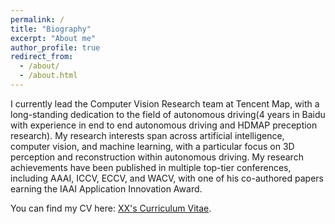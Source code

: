 ```yaml
---
permalink: /
title: "Biography"
excerpt: "About me"
author_profile: true
redirect_from: 
  - /about/
  - /about.html
---
```

I currently lead the Computer Vision Research team at Tencent Map, with a long-standing dedication to the field of autonomous driving(4 years in Baidu with experience in end to end autonomous driving and HDMAP preception research). My research interests span across artificial intelligence, computer vision, and machine learning, with a particular focus on 3D perception and reconstruction within autonomous driving. My research achievements have been published in multiple top-tier conferences, including AAAI, ICCV, ECCV, and WACV, with one of his co-authored papers earning the IAAI Application Innovation Award.

You can find my CV here: [XX's Curriculum Vitae](../assets/Curriculum_Vitae.pdf).
